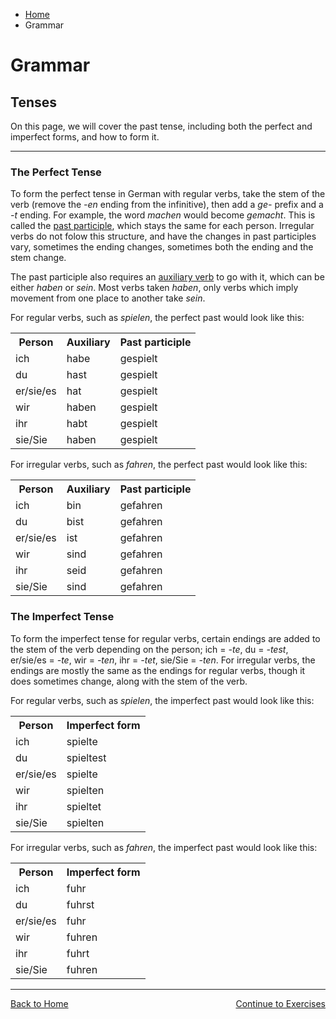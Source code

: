 <ul class="breadcrumb">
  <li><a href="index.html">Home</a></li>
  <li>Grammar</li>
</ul>

<h1>Grammar</h1>

<h2>Tenses</h2>

<p> On this page, we will cover the past tense, including both the perfect and imperfect forms, and how to form it.</P>

<hr>

<h3>The Perfect Tense</h3>

<p>To form the perfect tense in German with regular verbs, take the stem of the verb (remove the <em>-en</em> ending from the infinitive), then add a <em>ge-</em> prefix and a <em>-t</em> ending. For example, the word <em>machen</em> would become <em>gemacht</em>. This is called the <u>past participle</u>, which stays the same for each person. Irregular verbs do not folow this structure, and have the changes in past participles vary, sometimes the ending changes, sometimes both the ending and the stem change.</p>

<p>The past participle also requires an <u>auxiliary verb</u> to go with it, which can be either <em>haben</em> or <em>sein</em>. Most verbs taken <em>haben</em>, only verbs which imply movement from one place to another take <em>sein</em>.</p>

<p>For regular verbs, such as <em>spielen</em>, the perfect past would look like this:</p>
<table>
  <tr>
    <th>Person</th>
    <th>Auxiliary</th>
    <th>Past participle</th>
  </tr>
  <tr>
    <td>ich</td>
    <td>habe</td>
    <td>gespielt</td>
  </tr>
  <tr>
    <td>du</td>
    <td>hast</td>
    <td>gespielt</td>
  </tr>
  <tr>
    <td>er/sie/es</td>
    <td>hat</td>
    <td>gespielt</td>
  </tr>
   <tr>
    <td>wir</td>
    <td>haben</td>
    <td>gespielt</td>
  </tr>
   <tr>
    <td>ihr</td>
    <td>habt</td>
    <td>gespielt</td>
  </tr>
   <tr>
    <td>sie/Sie</td>
    <td>haben</td>
    <td>gespielt</td>
  </tr>
 </table>
  
 <p>For irregular verbs, such as <em>fahren</em>, the perfect past would look like this:</p>
 <table>
  <tr>
    <th>Person</td>
    <th>Auxiliary</td>
    <th>Past participle</td>
  </tr>
  <tr>
    <td>ich</td>
    <td>bin</td>
    <td>gefahren</td>
  </tr>
  <tr>
    <td>du</td>
    <td>bist</td>
    <td>gefahren</td>
  </tr>
  <tr>
    <td>er/sie/es</td>
    <td>ist</td>
    <td>gefahren</td>
  </tr>
  <tr>
    <td>wir</td>
    <td>sind</td>
    <td>gefahren</td>
  </tr>
  <tr>
    <td>ihr</td>
    <td>seid</td>
    <td>gefahren</td>
  </tr>
   <tr>
    <td>sie/Sie</td>
    <td>sind</td>
    <td>gefahren</td>
  </tr>
 </table>
 
 <h3>The Imperfect Tense</h3>
 <p>To form the imperfect tense for regular verbs, certain endings are added to the stem of the verb depending on the person; ich = <em>-te</em>, du = <em>-test</em>, er/sie/es = <em>-te</em>, wir = <em>-ten</em>, ihr = <em>-tet</em>, sie/Sie = <em>-ten</em>. For irregular verbs, the endings are mostly the same as the endings for regular verbs, though it does sometimes change, along with the stem of the verb. </p>
 
 <p>For regular verbs, such as <em>spielen</em>, the imperfect past would look like this:</p>
 <table>
  <tr>
    <th>Person</th>
    <th>Imperfect form</th>
  </tr>
  <tr>
    <td>ich</td>
    <td>spielte</td>
  </tr>
   <tr>
    <td>du</td>
    <td>spieltest</td>
  </tr>
   <tr>
    <td>er/sie/es</td>
    <td>spielte</td>
  </tr>
   <tr>
    <td>wir</td>
    <td>spielten</td>
  </tr>
   <tr>
    <td>ihr</td>
    <td>spieltet</td>
  </tr>
   <tr>
    <td>sie/Sie</td>
    <td>spielten</td>
  </tr>
  </table>
  
  <p>For irregular verbs, such as <em>fahren</em>, the imperfect past would look like this:</p>
 <table>
  <tr>
    <th>Person</th>
    <th>Imperfect form</th>
  </tr>
  <tr>
    <td>ich</td>
    <td>fuhr</td>
  </tr>
  <tr>
    <td>du</td>
    <td>fuhrst</td>
  </tr>
  <tr>
    <td>er/sie/es</td>
    <td>fuhr</td>
  </tr>
  <tr>
    <td>wir</td>
    <td>fuhren</td>
  </tr>
  <tr>
    <td>ihr</td>
    <td>fuhrt</td>
  </tr>
  <tr>
    <td>sie/Sie</td>
    <td>fuhren</td>
  </tr>
</table>










<hr>




<p>
  <a style="float:left;" href="index.html">Back to Home</a>
  <a style="float:right;" href="page5.html">Continue to Exercises</a>
</p>
<div style="clear:both;"></div>
   
